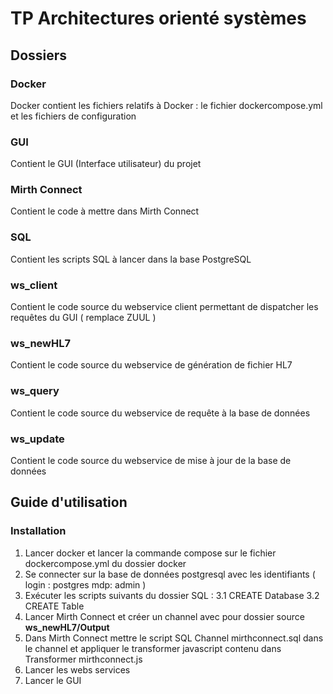 # TP Architectures orienté systèmes
## Dossiers
### Docker
Docker contient les fichiers relatifs à Docker : le fichier dockercompose.yml et les fichiers de configuration

### GUI
Contient le GUI (Interface utilisateur) du projet

### Mirth Connect
Contient le code à mettre dans Mirth Connect

### SQL
Contient les scripts SQL à lancer dans la base PostgreSQL

### ws_client
Contient le code source du webservice client permettant de dispatcher les requêtes du GUI ( remplace ZUUL )

### ws_newHL7
Contient le code source du webservice de génération de fichier HL7

### ws_query
Contient le code source du webservice de requête à la base de données

### ws_update
Contient le code source du webservice de mise à jour de la base de données


## Guide d'utilisation
### Installation

 1. Lancer docker et lancer la commande compose sur le fichier dockercompose.yml du dossier docker
 2. Se connecter sur la base de données postgresql avec les identifiants ( login : postgres mdp: admin )
 3. Exécuter les scripts suivants du dossier SQL :
	3.1 CREATE Database
	3.2 CREATE Table
 4. Lancer Mirth Connect et créer un channel avec pour dossier source **ws_newHL7/Output**
 5. Dans Mirth Connect mettre le script SQL Channel mirthconnect.sql dans le channel et appliquer le transformer javascript contenu dans Transformer mirthconnect.js
 6. Lancer les webs services
 7. Lancer le GUI
 

 
